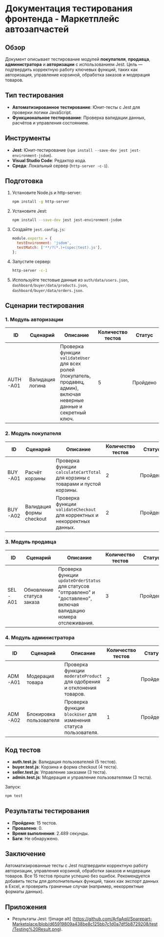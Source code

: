# Документация тестирования фронтенда - Маркетплейс автозапчастей

## Обзор
Документ описывает тестирование модулей **покупателя**, **продавца**, **администратора** и **авторизации** с использованием Jest. Цель — подтвердить корректную работу ключевых функций, таких как авторизация, управление корзиной, обработка заказов и модерация товаров.

## Тип тестирования
- **Автоматизированное тестирование**: Юнит-тесты с Jest для проверки логики JavaScript.
- **Функциональное тестирование**: Проверка валидации данных, расчётов и управления состоянием.

## Инструменты
- **Jest**: Юнит-тестирование (`npm install --save-dev jest jest-environment-jsdom`).
- **Visual Studio Code**: Редактор кода.
- **Среда**: Локальный сервер (`http-server -c-1`).

## Подготовка
1. Установите Node.js и http-server:
   ```bash
   npm install -g http-server
   ```
2. Установите Jest:
   ```bash
   npm install --save-dev jest jest-environment-jsdom
   ```
3. Создайте `jest.config.js`:
   ```javascript
   module.exports = {
     testEnvironment: 'jsdom',
     testMatch: ['**/?(*.)+(spec|test).js'],
   };
   ```
4. Запустите сервер:
   ```bash
   http-server -c-1
   ```
5. Используйте тестовые данные из `auth/data/users.json`, `dashboard/buyer/data/products.json`, `dashboard/buyer/data/orders.json`.

## Сценарии тестирования

### 1. Модуль авторизации
| **ID** | **Сценарий** | **Описание** | **Количество тестов** | **Статус** |
|--------|--------------|--------------|-----------------------|------------|
| AUTH-A01 | Валидация логина | Проверка функции `validateUser` для всех ролей (покупатель, продавец, админ), включая неверные данные и секретный ключ. | 5 | Пройдено |

### 2. Модуль покупателя
| **ID** | **Сценарий** | **Описание** | **Количество тестов** | **Статус** |
|--------|--------------|--------------|-----------------------|------------|
| BUY-A01 | Расчёт корзины | Проверка функции `calculateCartTotal` для корзины с товарами и пустой корзины. | 2 | Пройдено |
| BUY-A02 | Валидация формы checkout | Проверка функции `validateCheckout` для корректных и некорректных данных. | 2 | Пройдено |

### 3. Модуль продавца
| **ID** | **Сценарий** | **Описание** | **Количество тестов** | **Статус** |
|--------|--------------|--------------|-----------------------|------------|
| SEL-A01 | Обновление статуса заказа | Проверка функции `updateOrderStatus` для статусов "отправлено" и "доставлено", включая валидацию номера отслеживания. | 3 | Пройдено |

### 4. Модуль администратора
| **ID** | **Сценарий** | **Описание** | **Количество тестов** | **Статус** |
|--------|--------------|--------------|-----------------------|------------|
| ADM-A01 | Модерация товара | Проверка функции `moderateProduct` для одобрения и отклонения товаров. | 2 | Пройдено |
| ADM-A02 | Блокировка пользователя | Проверка функции `blockUser` для изменения статуса пользователя. | 1 | Пройдено |

## Код тестов
- **auth.test.js**: Валидация пользователей (5 тестов).
- **buyer.test.js**: Корзина и форма checkout (4 теста).
- **seller.test.js**: Управление заказами (3 теста).
- **admin.test.js**: Модерация и управление пользователями (3 теста).

Запуск:
```bash
npm test
```

## Результаты тестирования
- **Пройдено**: 15 тестов.
- **Провалено**: 0.
- **Время выполнения**: 2.489 секунды.
- **Баги**: Не обнаружено.

## Заключение
Автоматизированные тесты с Jest подтвердили корректную работу авторизации, управления корзиной, обработки заказов и модерации товаров. Все 15 тестов прошли успешно без ошибок. Рекомендуется добавить тесты для дополнительных функций, таких как экспорт данных в Excel, и проверить граничные случаи (например, некорректные форматы данных).

## Приложения
- Результаты Jest: ![image alt] (https://github.com/ArfaAqil/Sparepart-Marketplace/blob/d65919809a438be8c125bb7c1d0a7df5b8729208/test/Testing%20Result.png).
